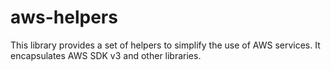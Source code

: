 # aws-helpers

This library provides a set of helpers to simplify the use of AWS services.
It encapsulates AWS SDK v3 and other libraries.

##
